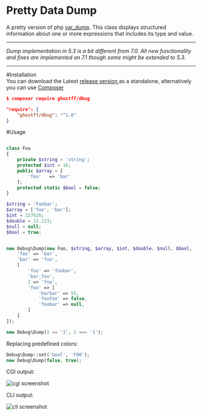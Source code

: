 # Pretty Data Dump
A pretty version of php [var_dump](http://php.net/manual/en/function.var-dump.php). This class displays structured information about one or more expressions that includes its type and value.


----------
*Dump implementation in 5.3 is a bit different from 7.0. All new functionality and fixes are implemented on 7.1 though some might be extended to 5.3.*

----------

#Installation   
You can download the  Latest [release version ](https://github.com/Ghostff/Dbug/releases/) as a standalone, alternatively you can use [Composer](https://getcomposer.org/) 
```json
$ composer require ghostff/dbug
```
```json
"require": {
    "ghostff/dbug": "^1.0"
}
```    
#Usage

```php

class Foo
{
	private $string = 'string';
	protected $int = 10;
	public $array = [
	    'foo'   => 'bar'
	];
	protected static $bool = false;
}

$string = 'Foobar';
$array = ['foo', 'bar'];
$int = 327626;
$double = 22.223;
$null = null;
$bool = true;


new Debug\Dump(new Foo, $string, $array, $int, $double, $null, $bool, [
    'foo' => 'bar',
    'bar' => 'foo',
    [
        'foo' => 'foobar',
        'bar_foo',
        2 => 'foo',
        'foo' => [
            'barbar' => 55,
            'foofoo' => false,
            'foobar' => null,
        ]
    ]
]);

new Debug\Dump(1 == '1', 1 === '1');
```
Replacing predefined colors:
```php
Debug\Dump::set('bool', 'F00');
new Debug\Dump(false, true);
```
CGI output:    

![cgi screenshot](https://github.com/Ghostff/pretty_data_dump/blob/master/cgi.png)

CLI output:     
    
![cli screenshot](https://github.com/Ghostff/pretty_data_dump/blob/master/cli.png)

